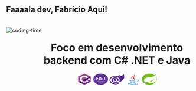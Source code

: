 ## Faaaala dev, Fabrício Aqui!

<div  align="center"> 
  <div style="display: inline_block"><br>
    <img align="left" height="250" alt="coding-time" src="code.gif">
    <h1 align="center">Foco em desenvolvimento backend com C# .NET e Java </h1>
     <img align="center" height="30" width="40" alt="csharp-icon" src="https://raw.githubusercontent.com/devicons/devicon/master/icons/csharp/csharp-original.svg">
     <img align="center" height="30" width="40" alt="dotnet-icon" src="https://raw.githubusercontent.com/devicons/devicon/master/icons/dotnetcore/dotnetcore-original.svg">
    <img align="center" height="30" width="40" alt="blazor-icon" src="https://raw.githubusercontent.com/devicons/devicon/master/icons/blazor/blazor-original.svg">    
   <img align="center" height="30" width="40" alt="java-icon" src="https://raw.githubusercontent.com/devicons/devicon/master/icons/java/java-original.svg">
    <img align="center" height="30" width="40" alt="springboot-icon" src="https://raw.githubusercontent.com/devicons/devicon/master/icons/spring/spring-original.svg">

  </div>
  
  
